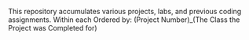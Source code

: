 This repository accumulates various projects, labs, and previous coding assignments.
Within each 
Ordered by: (Project Number)_(The Class the Project was Completed for)
